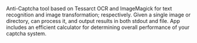 Anti-Captcha tool based on Tessarct OCR and ImageMagick for text recognition and image transformation; respectively. Given a single image or directory, can process it, and output results in both stdout and file. App includes an efficient calculator for determining overall performance of your captcha system.
